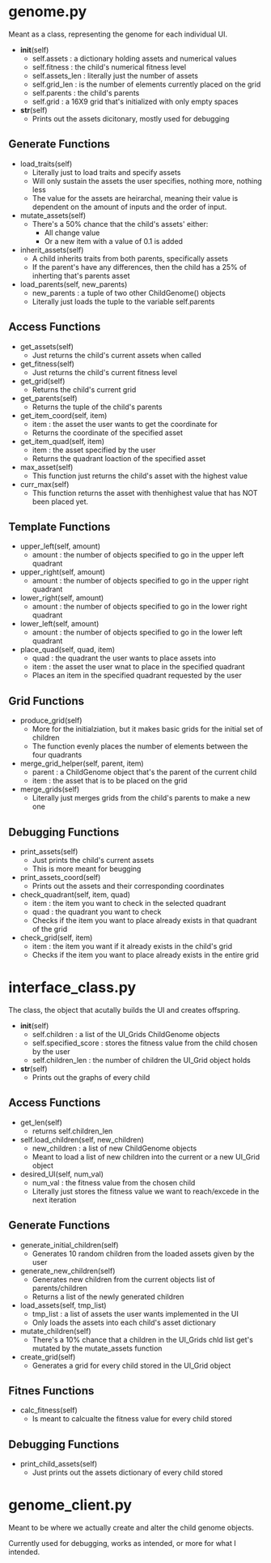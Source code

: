# genome.py
Meant as a class, representing the genome for each individual UI.
- __init__(self)
    - self.assets : a dictionary holding assets and numerical values
    - self.fitness : the child's numerical fitness level
    - self.assets_len : literally just the number of assets 
    - self.grid_len : is the number of elements currently placed on the grid
    - self.parents : the child's parents
    - self.grid : a 16X9 grid that's initialized with only empty spaces
- __str__(self)
    - Prints out the assets dicitonary, mostly used for debugging
## Generate Functions
- load_traits(self)
    - Literally just to load traits and specify assets
    - Will only sustain the assets the user specifies, nothing more, nothing less
    - The value for the assets are heirarchal, meaning their value is dependent on the amount of inputs and the order of input.
- mutate_assets(self)
    - There's a 50% chance that the child's assets' either:
        - All change value
        - Or a new item with a value of 0.1 is added
- inherit_assets(self)
    - A child inherits traits from both parents, specifically assets
    - If the parent's have any differences, then the child has a 25% of inherting that's parents asset
- load_parents(self, new_parents)
    - new_parents :  a tuple of two other ChildGenome() objects
    - Literally just loads the tuple to the variable self.parents
## Access Functions
- get_assets(self)
    - Just returns the child's current assets when called
- get_fitness(self)
    - Just returns the child's current fitness level
- get_grid(self)
    - Returns the child's current grid
- get_parents(self)
    - Returns the tuple of the child's parents
- get_item_coord(self, item)
    - item : the asset the user wants to get the coordinate for
    - Returns the coordinate of the specified asset
- get_item_quad(self, item)
    - item : the asset specified by the user
    - Returns the quadrant loaction of the specified asset
- max_asset(self)
    - This function just returns the child's asset with the highest value
- curr_max(self)
    - This function returns the asset with thenhighest value that has NOT been placed yet.
## Template Functions
- upper_left(self, amount)
    - amount : the number of objects specified to go in the upper left quadrant
- upper_right(self, amount)
    - amount : the number of objects specified to go in the upper right quadrant
- lower_right(self, amount)
    - amount : the number of objects specified to go in the lower right quadrant
- lower_left(self, amount)
    - amount : the number of objects specified to go in the lower left quadrant
- place_quad(self, quad, item)
    - quad : the quadrant the user wants to place assets into
    - item : the asset the user wnat to place in the specified quadrant
    - Places an item in the specified quadrant requested by the user
## Grid Functions
- produce_grid(self)
    - More for the initialziation, but it makes basic grids for the initial set of children
    - The function evenly places the number of elements between the four quadrants
- merge_grid_helper(self, parent, item)
    - parent : a ChildGenome object that's the parent of the current child
    - item : the asset that is to be placed on the grid
- merge_grids(self)
    - Literally just merges grids from the child's parents to make a new one 
## Debugging Functions
- print_assets(self)
    - Just prints the child's current assets
    - This is more meant for beugging
- print_assets_coord(self)
    - Prints out the assets and their corresponding coordinates
- check_quadrant(self, item, quad)
    - item : the item you want to check in the selected quadrant
    - quad : the quadrant you want to check
    - Checks if the item you want to place already exists in that quadrant of the grid
- check_grid(self, item)
    - item : the item you want if it already exists in the child's grid
    - Checks if the item you want to place already exists in the entire grid


# interface_class.py
The class, the object that acutally builds the UI and creates offspring.
- __init__(self)
    - self.children : a list of the UI_Grids ChildGenome objects
    - self.specified_score : stores the fitness value from the child chosen by the user
    - self.children_len : the number of children the UI_Grid object holds
- __str__(self)
    - Prints out the graphs of every child
## Access Functions
- get_len(self)
    - returns self.children_len
- self.load_children(self, new_children)
    - new_children : a list of new ChildGenome objects
    - Meant to load a list of new children into the current or a new UI_Grid object
- desired_UI(self, num_val)
    - num_val : the fitness value from the chosen child
    - Literally just stores the fitness value we want to reach/excede in the next iteration
## Generate Functions
- generate_initial_children(self)
    - Generates 10 random children from the loaded assets given by the user
- generate_new_children(self)
    - Generates new children from the current objects list of parents/children
    - Returns a list of the newly generated children
- load_assets(self, tmp_list)
    - tmp_list : a list of assets the user wants implemented in the UI
    - Only loads the assets into each child's asset dictionary
- mutate_children(self)
    - There's a 10% chance that a children in the UI_Grids chld list get's mutated by the mutate_assets function
- create_grid(self)
    - Generates a grid for every child stored in the UI_Grid object
## Fitnes Functions
- calc_fitness(self)
    - Is meant to calcualte the fitness value for every child stored
## Debugging Functions
- print_child_assets(self)
    - Just prints out the assets dictionary of every child stored

# genome_client.py
Meant to be where we actually create and alter the child genome objects.

Currently used for debugging, works as intended, or more for what I intended.
